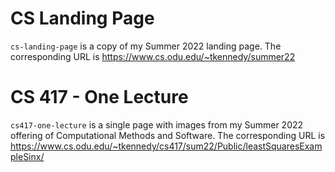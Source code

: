 # CS Landing Page

`cs-landing-page` is a copy of my Summer 2022 landing page. The corresponding
URL is <https://www.cs.odu.edu/~tkennedy/summer22>


# CS 417 - One Lecture

`cs417-one-lecture` is a single page with images from my Summer 2022 offering
of Computational Methods and Software. The corresponding URL is
<https://www.cs.odu.edu/~tkennedy/cs417/sum22/Public/leastSquaresExampleSinx/>
